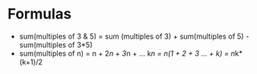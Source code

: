 # Formulas
* sum(multiples of 3 & 5) = sum (multiples of 3) + sum(multiples of 5) - sum(multiples of 3*5)
* sum(multiples of n) = n + 2*n + 3*n + ... k*n = n(1 + 2 + 3 ... + k) = n*k*(k+1)/2